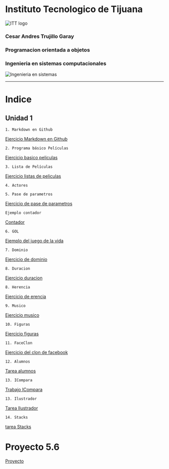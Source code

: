 # Instituto Tecnologico de Tijuana
![ITT logo](https://www.google.com/url?sa=i&source=images&cd=&ved=2ahUKEwjOhJLy2oblAhVHFjQIHYiGATgQjRx6BAgBEAQ&url=http%3A%2F%2Ftectijuana.edu.mx%2F&psig=AOvVaw1DAe4W2rRlImR3Kd1a1cL8&ust=1570419558071288)

### Cesar Andres Trujillo Garay

### Programacion orientada a objetos

### Ingenieria en sistemas computacionales
![Ingenieria en sistemas](https://www.google.com/url?sa=i&source=images&cd=&cad=rja&uact=8&ved=2ahUKEwjNsbOX3IblAhXBqp4KHVTKBKsQjRx6BAgBEAQ&url=%2Furl%3Fsa%3Di%26source%3Dimages%26cd%3D%26ved%3D%26url%3Dhttps%253A%252F%252Fwww.occ.com.mx%252Fblog%252Fcarreras-ingenieria-en-sistemas%252F%26psig%3DAOvVaw3KnS0w9bAwioNAsiFo6IzI%26ust%3D1570419769985410&psig=AOvVaw3KnS0w9bAwioNAsiFo6IzI&ust=1570419769985410)

-----------------------------------------------------------------------------------------------------------------------------------------------

# Indice

## Unidad 1
    1. Markdown en Github 
    
[Ejercicio Markdown en Github](Setup/README.md)

    2. Programa básico Películas

[Ejercicio basico peliculas](Programa_basico_peliculas)

    3. Lista de Películas

[Ejercicio listas de peliculas](Lista_peliculas)

    4. Actores 

    5. Pase de parametros
[Ejercicio de pase de parametros](Pase_parametros)

    Ejemplo contador
[Contador](Ejemplo)

    6. GOL
[Ejemplo del juego de la vida](Gol)

    7. Dominio
[Ejercicio de dominio](Dominio)

    8. Duracion
[Ejercicio duracion](Duracion)

    8. Herencia
[Ejercicio de erencia](Herencia)

    9. Musico
[Ejercicio musico](Musico)

    10. Figuras
[Ejercicio figuras](Figuras)

    11. FaceClon
[Ejercicio del clon de facebook](FaceColon)
   
    12. Alumnos
[Tarea alumnos](Alumnos)

    13. ICompara
[Trabajo ICompara](Icompara)

    13. Ilustrador
[Tarea Ilustrador](Ilustrador)

    14. Stacks
[tarea Stacks](Stacks)


# Proyecto 5.6
[Proyecto](Proyecto)
